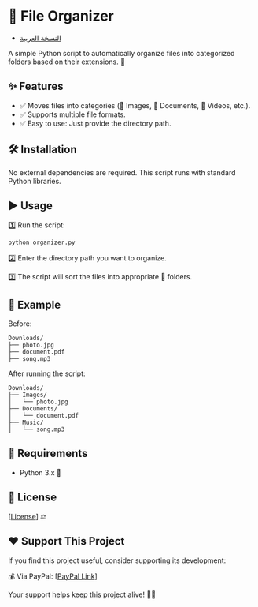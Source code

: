 # 📂 File Organizer
- [النسخة العربية](AR-README.md)
  
A simple Python script to automatically organize files into categorized folders based on their extensions. 🚀


## ✨ Features
- ✅ Moves files into categories (📸 Images, 📄 Documents, 🎥 Videos, etc.).
- ✅ Supports multiple file formats.
- ✅ Easy to use: Just provide the directory path.


## 🛠 Installation
No external dependencies are required. This script runs with standard Python libraries.


## ▶️ Usage
1️⃣ Run the script:
   ```bash
   python organizer.py
   ```
2️⃣ Enter the directory path you want to organize.

3️⃣ The script will sort the files into appropriate 📂 folders.


## 📌 Example
Before:
```
Downloads/
├── photo.jpg
├── document.pdf
├── song.mp3
```
After running the script:
```
Downloads/
├── Images/
│   └── photo.jpg
├── Documents/
│   └── document.pdf
├── Music/
│   └── song.mp3
```


## 🔧 Requirements
- Python 3.x 🐍 


## 📝 License
[[License](LICENSE)] ⚖️


## ❤️ Support This Project
If you find this project useful, consider supporting its development:

💰 Via PayPal: [[PayPal Link](https://www.paypal.com/ncp/payment/KC9EETJDVZQHG)]

Your support helps keep this project alive! 🚀🔥
